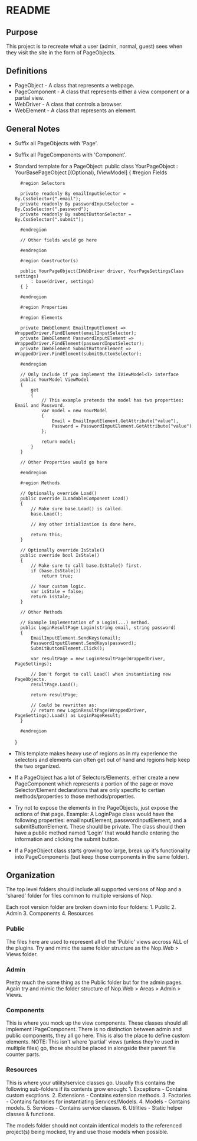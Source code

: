 ﻿# README

## Purpose
This project is to recreate what a user (admin, normal, guest) sees when they
visit the site in the form of PageObjects.

## Definitions
* PageObject - A class that represents a webpage.
* PageComponent - A class that represents either a view component or a partial
	view.
* WebDriver - A class that controls a browser.
* WebElement - A class that represents an element.

## General Notes
* Suffix all PageObjects with 'Page'.
* Suffix all PageComponents with 'Component'.
* Standard template for a PageObject:
	public class YourPageObject : YourBasePageObject [(Optional), IViewModel<YourModel>]
	{
		#region Fields

		#region Selectors

		private readonly By emailInputSelector = By.CssSelector(".email");
		private readonly By passwordInputSelector = By.CssSelector(".password");
		private readonly By submitButtonSelector = By.CssSelector(".submit");

		#endregion

		// Other fields would go here

		#endregion

		#region Constructor(s)

		public YourPageObject(IWebDriver driver, YourPageSettingsClass settings)
			: base(driver, settings)
		{ }

		#endregion

		#region Properties

		#region Elements

		private IWebElement EmailInputElement => WrappedDriver.FindElement(emailInputSelector);
		private IWebElement PasswordInputElement => WrappedDriver.FindElement(passwordInputSelector);
		private IWebElement SubmitButtonElement => WrappedDriver.FindElement(submitButtonSelector);

		#endregion

		// Only include if you implement the IViewModel<T> interface
		public YourModel ViewModel
		{
			get
			{
				// This example pretends the model has two properties: Email and Password.
				var model = new YourModel
				{
					Email = EmailInputElement.GetAttribute("value"),
					Password = PasswordInputElement.GetAttribute("value")
				};

				return model;
			}
		}

		// Other Properties would go here

		#endregion

		#region Methods

		// Optionally override Load()
		public override ILoadableComponent Load()
		{
			// Make sure base.Load() is called.
			base.Load();

			// Any other intialization is done here.

			return this;
		}

		// Optionally override IsStale()
		public override bool IsStale()
		{
			// Make sure to call base.IsStale() first.
			if (base.IsStale())
				return true;

			// Your custom logic.
			var isStale = false;
			return isStale;
		}

		// Other Methods

		// Example implementation of a Login(...) method.
		public LoginResultPage Login(string email, string password)
		{
			EmailInputElement.SendKeys(email);
			PasswordInputElement.SendKeys(password);
			SubmitButtonElement.Click();

			var resultPage = new LoginResultPage(WrappedDriver, PageSettings);
			
			// Don't forget to call Load() when instantiating new PageObjects.
			resultPage.Load(); 
			
			return resultPage;

			// Could be rewritten as:
			// return new LoginResultPage(WrappedDriver, PageSettings).Load() as LoginPageResult;
		}

		#endregion
	}
* This template makes heavy use of regions as in my experience the selectors
	and elements can often get out of hand and regions help keep the two
	organized.
* If a PageObject has a lot of Selectors/Elements, either create a new
	PageComponent which represents a portion of the page or move
	Selector/Element declarations that are only specific to certian
	methods/properties to those methods/properties.
* Try not to expose the elements in the PageObjects, just expose the actions of
	that page. Example: A LoginPage class would have the following
	properties: emailInputElement, passwordInputElement, and a
	submitButtonElement. These should be private. The class should then
	have a public method named 'Login' that would handle entering the
	information and clicking the submit button.
* If a PageObject class starts growing too large, break up it's functionality
	into PageComponents (but keep those components in the same folder).

## Organization
The top level folders should include all supported versions of Nop and a
'shared' folder for files common to multiple versions of Nop.

Each root version folder are broken down into four folders:
	1. Public
	2. Admin
	3. Components
	4. Resources

### Public
The files here are used to represent all of the 'Public' views accross ALL of
the plugins. Try and mimic the same folder structure as the Nop.Web > Views
folder.

### Admin
Pretty much the same thing as the Public folder but for the admin pages. Again
try and mimic the folder structure of Nop.Web > Areas > Admin > Views.

### Components
This is where you mock up the view components. These classes should all implement
IPageComponent. There is no distinction between admin and public components,
they all go here. This is also the place to define custom elements. NOTE: This
isn't where 'partial' views (unless they're used in multiple files) go, those
should be placed in alongside their parent file counter parts.

### Resources
This is where your utility/service classes go. Usually this contains the
following sub-folders if its contents grow enough:
	1. Exceptions - Contains custom excptions.
	2. Extensions - Contains extension methods.
	3. Factories - Contains factories for instantiating Services/Models.
	4. Models - Contains models.
	5. Services - Contains service classes.
	6. Utilities - Static helper classes & functions.

The models folder should not contain identical models to the referenced
project(s) being mocked, try and use those models when possible.
